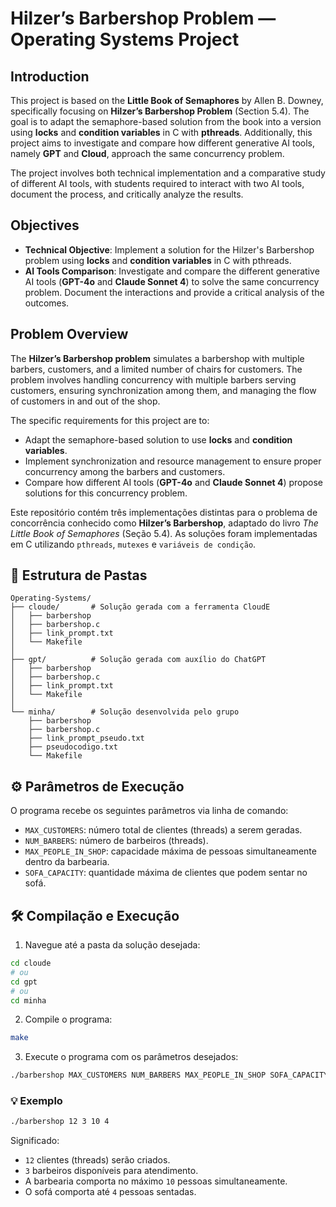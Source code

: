 # Hilzer’s Barbershop Problem — Operating Systems Project


## Introduction

This project is based on the **Little Book of Semaphores** by Allen B. Downey, specifically focusing on **Hilzer’s Barbershop Problem** (Section 5.4). The goal is to adapt the semaphore-based solution from the book into a version using **locks** and **condition variables** in C with **pthreads**. Additionally, this project aims to investigate and compare how different generative AI tools, namely **GPT** and **Cloud**, approach the same concurrency problem.

The project involves both technical implementation and a comparative study of different AI tools, with students required to interact with two AI tools, document the process, and critically analyze the results.

## Objectives

- **Technical Objective**: Implement a solution for the Hilzer's Barbershop problem using **locks** and **condition variables** in C with pthreads.
- **AI Tools Comparison**: Investigate and compare the different generative AI tools (**GPT-4o** and **Claude Sonnet 4**) to solve the same concurrency problem. Document the interactions and provide a critical analysis of the outcomes.

## Problem Overview

The **Hilzer’s Barbershop problem** simulates a barbershop with multiple barbers, customers, and a limited number of chairs for customers. The problem involves handling concurrency with multiple barbers serving customers, ensuring synchronization among them, and managing the flow of customers in and out of the shop.

The specific requirements for this project are to:
- Adapt the semaphore-based solution to use **locks** and **condition variables**.
- Implement synchronization and resource management to ensure proper concurrency among the barbers and customers.
- Compare how different AI tools (**GPT-4o** and **Claude Sonnet 4**) propose solutions for this concurrency problem.




Este repositório contém três implementações distintas para o problema de concorrência conhecido como **Hilzer’s Barbershop**, adaptado do livro _The Little Book of Semaphores_ (Seção 5.4). As soluções foram implementadas em C utilizando `pthreads`, `mutexes` e `variáveis de condição`.

## 📁 Estrutura de Pastas

```
Operating-Systems/
├── cloude/       # Solução gerada com a ferramenta CloudE
│   ├── barbershop
│   ├── barbershop.c
│   ├── link_prompt.txt
│   └── Makefile
│
├── gpt/          # Solução gerada com auxílio do ChatGPT
│   ├── barbershop
│   ├── barbershop.c
│   ├── link_prompt.txt
│   └── Makefile
│
└── minha/        # Solução desenvolvida pelo grupo
    ├── barbershop
    ├── barbershop.c
    ├── link_prompt_pseudo.txt
    ├── pseudocodigo.txt
    └── Makefile
```

## ⚙️ Parâmetros de Execução

O programa recebe os seguintes parâmetros via linha de comando:

- `MAX_CUSTOMERS`: número total de clientes (threads) a serem geradas.
- `NUM_BARBERS`: número de barbeiros (threads).
- `MAX_PEOPLE_IN_SHOP`: capacidade máxima de pessoas simultaneamente dentro da barbearia.
- `SOFA_CAPACITY`: quantidade máxima de clientes que podem sentar no sofá.

## 🛠️ Compilação e Execução

1. Navegue até a pasta da solução desejada:

```bash
cd cloude
# ou
cd gpt
# ou
cd minha
```

2. Compile o programa:

```bash
make
```

3. Execute o programa com os parâmetros desejados:

```bash
./barbershop MAX_CUSTOMERS NUM_BARBERS MAX_PEOPLE_IN_SHOP SOFA_CAPACITY
```

### 💡 Exemplo

```bash
./barbershop 12 3 10 4
```

Significado:

- `12` clientes (threads) serão criados.
- `3` barbeiros disponíveis para atendimento.
- A barbearia comporta no máximo `10` pessoas simultaneamente.
- O sofá comporta até `4` pessoas sentadas.
